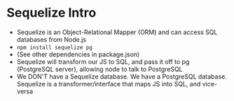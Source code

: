 # Sequelize Intro

- Sequelize is an Object-Relational Mapper (ORM) and can
access SQL databases from Node.js
- `npm install sequelize pg`
- (See other dependencies in package.json)
- Sequelize will transform our JS to SQL, and pass it off to pg (PostgreSQL server), allowing node to talk to PostgreSQL
- We DON'T have a Sequelize database. We have a PostgreSQL database. Sequelize is a transformer/interface that maps JS into SQL, and vice-versa